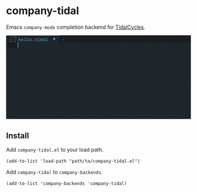 # company-tidal
Emacs `company-mode` completion backend for [TidalCycles](https://tidalcycles.org/).

![screenshot](screenshots/screenshot.gif)

## Install

Add `company-tidal.el` to your load path.

``` emacs-lisp
(add-to-list 'load-path "path/to/company-tidal.el")
```

Add `company-tidal` to `company-backends`.

``` emacs-lisp
(add-to-list 'company-backends 'company-tidal)
```
